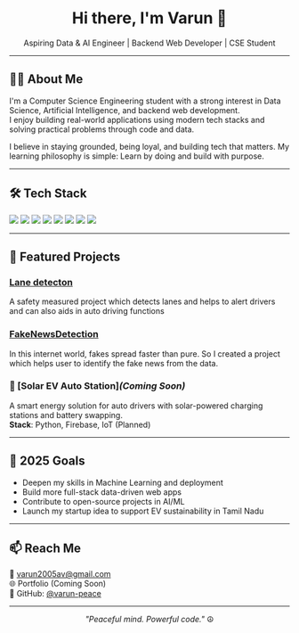 
<h1 align="center">Hi there, I'm Varun 👋</h1>

<p align="center">
Aspiring Data & AI Engineer | Backend Web Developer | CSE Student
</p>

---

## 🧑‍💻 About Me

I'm a Computer Science Engineering student with a strong interest in Data Science, Artificial Intelligence, and backend web development.  
I enjoy building real-world applications using modern tech stacks and solving practical problems through code and data.

I believe in staying grounded, being loyal, and building tech that matters. My learning philosophy is simple: Learn by doing and build with purpose.

---

## 🛠 Tech Stack

<img src="https://img.shields.io/badge/Python-3776AB?style=for-the-badge&logo=python&logoColor=white"/> 
<img src="https://img.shields.io/badge/JavaScript-F7DF1E?style=for-the-badge&logo=javascript&logoColor=black"/>
<img src="https://img.shields.io/badge/HTML5-E34F26?style=for-the-badge&logo=html5&logoColor=white"/>
<img src="https://img.shields.io/badge/CSS3-1572B6?style=for-the-badge&logo=css3&logoColor=white"/>
<img src="https://img.shields.io/badge/MySQL-00758F?style=for-the-badge&logo=mysql&logoColor=white"/>
<img src="https://img.shields.io/badge/Firebase-ffca28?style=for-the-badge&logo=firebase&logoColor=black"/>
<img src="https://img.shields.io/badge/Node.js-339933?style=for-the-badge&logo=nodedotjs&logoColor=white"/>
<img src="https://img.shields.io/badge/React-20232A?style=for-the-badge&logo=react&logoColor=61DAFB"/>

---

## 🚀 Featured Projects

### [Lane detecton](https://github.com/varun-peace/Lane_detection.git)
A safety measured project which detects lanes and helps to alert drivers and can also aids in auto driving functions

### [FakeNewsDetection](https://github.com/varun-peace/fakenewsdetection.git)
In this internet world, fakes spread faster than pure. So I created a project which helps user to identify the fake news from the data.


### 🔋 [Solar EV Auto Station]*(Coming Soon)*  
A smart energy solution for auto drivers with solar-powered charging stations and battery swapping.  
**Stack**: Python, Firebase, IoT (Planned)

---

## 🎯 2025 Goals

- Deepen my skills in Machine Learning and deployment
- Build more full-stack data-driven web apps
- Contribute to open-source projects in AI/ML
- Launch my startup idea to support EV sustainability in Tamil Nadu

---

## 📫 Reach Me

📧 varun2005av@gmail.com  
🌐 Portfolio (Coming Soon)  
🧘 GitHub: [@varun-peace](https://github.com/varun-peace)

---

<p align="center"><i>"Peaceful mind. Powerful code."</i> ☮️</p>
